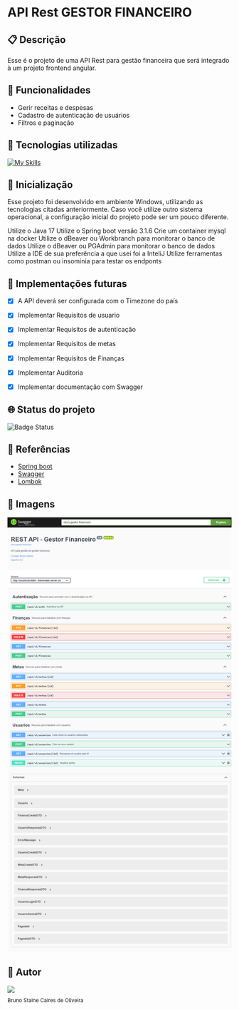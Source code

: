 # API Rest GESTOR FINANCEIRO

## :clipboard: Descrição

Esse é o projeto de uma API Rest para gestão financeira que será integrado à um projeto frontend angular.

## :wrench: Funcionalidades
- Gerir receitas e despesas
- Cadastro de autenticação de usuários
- Filtros e paginação

## :open_file_folder: Tecnologias utilizadas
[![My Skills](https://skillicons.dev/icons?i=java,spring,idea,docker,postgres)](https://skillicons.dev)

## :rocket: Inicialização
Esse projeto foi desenvolvido em ambiente Windows, utilizando as tecnologias citadas anteriormente.
Caso você utilize outro sistema operacional, a configuração inicial do projeto pode ser um pouco diferente.

Utilize o Java 17
Utilize o Spring boot versão 3.1.6
Crie um container mysql na docker
Utilize o dBeaver ou Workbranch para monitorar o banco de dados
Utilize o dBeaver ou PGAdmin para monitorar o banco de dados
Utilize a IDE de sua preferência a que usei foi a InteliJ
Utilize ferramentas como postman ou insominia para testar os endponts

## :large_blue_circle: Implementações futuras
- [x] A API deverá ser configurada com o Timezone do país
- [x] Implementar Requisitos de usuario
- [x] Implementar Requisitos de autenticação
- [x] Implementar Requisitos de metas
- [x] Implementar Requisitos de Finanças
- [x] Implementar Auditoria
- [x] Implementar documentação com Swagger


## :globe_with_meridians: Status do projeto

![Badge Status](https://img.shields.io/static/v1?label=STATUS&message=Finalizado&color=GREEN&style=for-the-badge)

## :mag_right: Referências
- [Spring boot](https://docs.spring.io/spring-framework/reference/index.html)
- [Swagger](https://swagger.io/docs/)
- [Lombok](https://projectlombok.org/features/)

## :open_file_folder: Imagens
![img-swagger.png](src%2Fmain%2Fresources%2Fassets%2Fimg-swagger.png)
## :construction_worker: Autor
<img src="https://user-images.githubusercontent.com/87622645/157755137-8d22a951-d323-4c33-814e-c0351ebefafe.png" width=100><br>
<sub>Bruno Staine Caires de Oliveira</sub><br>